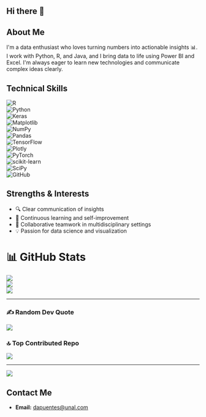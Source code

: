 ## Hi there 👋

## About Me
I'm a data enthusiast who loves turning numbers into actionable insights 📊. I work with Python, R, and Java, and I bring data to life using Power BI and Excel. I'm always eager to learn new technologies and communicate complex ideas clearly.

## Technical Skills
![R](https://img.shields.io/badge/r-%23276DC3.svg?style=for-the-badge&logo=r&logoColor=white)  
![Python](https://img.shields.io/badge/python-3670A0?style=for-the-badge&logo=python&logoColor=ffdd54)  
![Keras](https://img.shields.io/badge/Keras-%23D00000.svg?style=for-the-badge&logo=Keras&logoColor=white)  
![Matplotlib](https://img.shields.io/badge/Matplotlib-%23ffffff.svg?style=for-the-badge&logo=Matplotlib&logoColor=black)  
![NumPy](https://img.shields.io/badge/numpy-%23013243.svg?style=for-the-badge&logo=numpy&logoColor=white)  
![Pandas](https://img.shields.io/badge/pandas-%23150458.svg?style=for-the-badge&logo=pandas&logoColor=white)  
![TensorFlow](https://img.shields.io/badge/TensorFlow-%23FF6F00.svg?style=for-the-badge&logo=TensorFlow&logoColor=white)  
![Plotly](https://img.shields.io/badge/Plotly-%233F4F75.svg?style=for-the-badge&logo=plotly&logoColor=white)  
![PyTorch](https://img.shields.io/badge/PyTorch-%23EE4C2C.svg?style=for-the-badge&logo=PyTorch&logoColor=white)  
![scikit-learn](https://img.shields.io/badge/scikit--learn-%23F7931E.svg?style=for-the-badge&logo=scikit-learn&logoColor=white)  
![SciPy](https://img.shields.io/badge/SciPy-%230C55A5.svg?style=for-the-badge&logo=scipy&logoColor=white)  
![GitHub](https://img.shields.io/badge/github-%23121011.svg?style=for-the-badge&logo=github&logoColor=white)


## Strengths & Interests
- 🔍 Clear communication of insights
- 🚀 Continuous learning and self-improvement
- 🤝 Collaborative teamwork in multidisciplinary settings
- 💡 Passion for data science and visualization

# 📊 GitHub Stats
![](https://github-readme-stats.vercel.app/api?username=dapuentes&theme=dark&hide_border=false&include_all_commits=false&count_private=false)<br/>
![](https://nirzak-streak-stats.vercel.app/?user=dapuentes&theme=dark&hide_border=false)<br/>
![](https://github-readme-stats.vercel.app/api/top-langs/?username=dapuentes&theme=dark&hide_border=false&include_all_commits=false&layout=compact)

---

### ✍️ Random Dev Quote  
![](https://quotes-github-readme.vercel.app/api?type=horizontal&theme=radical)

### 🔝 Top Contributed Repo  
![](https://github-contributor-stats.vercel.app/api?username=dapuentes&limit=5&theme=dark&combine_all_yearly_contributions=true)

---

[![](https://visitcount.itsvg.in/api?id=dapuentes&icon=0&color=0)](https://visitcount.itsvg.in)

<!-- Proudly created with GPRM ( https://gprm.itsvg.in ) -->

## Contact Me
- **Email:** [dapuentes@unal.com](mailto:dapuentes@unal.com)

<!--
**dapuentes/dapuentes** is a ✨ _special_ ✨ repository because its `README.md` (this file) appears on your GitHub profile.

Here are some ideas to get you started:

- 🔭 I’m currently working on ...
- 🌱 I’m currently learning ...
- 👯 I’m looking to collaborate on ...
- 🤔 I’m looking for help with ...
- 💬 Ask me about ...
- 📫 How to reach me: ...
- 😄 Pronouns: ...
- ⚡ Fun fact: ...
-->
